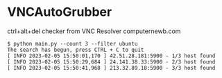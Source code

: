 # VNCAutoGrubber
ctrl+alt+del checker from VNC Resolver computernewb.com

```
$ python main.py --count 3 --filter ubuntu 
The search has begun, press CTRL + C to quit
[ INFO 2023-02-05 15:50:01,170 ] 42.51.28.181:5900 - 1/3 host found
[ INFO 2023-02-05 15:50:29,684 ] 24.141.38.33:5900 - 2/3 host found
[ INFO 2023-02-05 15:50:41,968 ] 213.32.89.18:5900 - 3/3 host found
```
